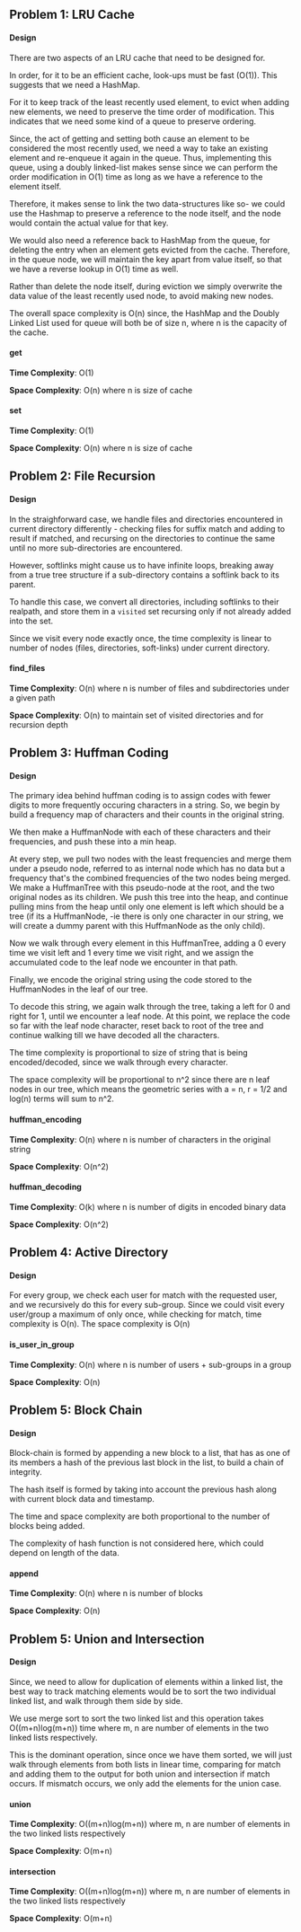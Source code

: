 ## Problem 1: LRU Cache

#### __Design__ 

There are two aspects of an LRU cache that need to be designed for. 

In order, for it to be an efficient cache, look-ups must be fast (O(1)). This suggests
that we need a HashMap. 

For it to keep track of the least recently used element,
to evict when adding new elements, we need to preserve the time order of modification. 
This indicates that we need some kind of a queue to preserve ordering.

Since, the act of getting and setting both cause an element to be considered the most recently used, 
we need a way to take an existing element and re-enqueue it again in the queue.
Thus, implementing this queue, using a doubly linked-list makes sense since we can
perform the order modification in O(1) time as long as we have a reference to the element itself.

Therefore, it makes sense to link the two data-structures like so- we could use the Hashmap to 
preserve a reference to the node itself, and the node would contain the actual value for that key.

We would also need a reference back to HashMap from the queue, for deleting the entry
when an element gets evicted from the cache. Therefore, in the queue node, we will maintain
the key apart from value itself, so that we have a reverse lookup in O(1) time as well.

Rather than delete the node itself, during eviction we simply overwrite the data value
of the least recently used node, to avoid making new nodes.


The overall space complexity is O(n) since, the HashMap and the Doubly Linked List used
for queue will both be of size n, where n is the capacity of the cache.



#### __get__  

**Time Complexity**: O(1)

**Space Complexity**: O(n) where n is size of cache

#### __set__  

**Time Complexity**: O(1)

**Space Complexity**: O(n) where n is size of cache


## Problem 2: File Recursion

#### __Design__ 

In the straighforward case, we handle files and directories encountered in 
current directory differently - checking files for suffix match and adding to result if matched,
and recursing on the directories to continue the same until no more sub-directories are 
encountered.

However, softlinks might cause us to have infinite loops, breaking away from a true
tree structure if a sub-directory contains a softlink back to its parent.

To handle this case, we convert all directories, including softlinks to their 
realpath, and store them in a `visited` set recursing only if not already added into the set.

Since we visit every node exactly once, the time complexity is linear to number of nodes (files, 
directories, soft-links) under current directory.

#### __find_files__  

**Time Complexity**: O(n) where n is number of files and subdirectories under a given path

**Space Complexity**: O(n) to maintain set of visited directories and for recursion depth

## Problem 3: Huffman Coding

#### __Design__ 

The primary idea behind huffman coding is to assign codes with fewer digits to more
frequently occuring characters in a string. So, we begin by build a frequency map
of characters and their counts in the original string. 

We then make a HuffmanNode with each of these characters and their frequencies,  and push these into a min heap.

At every step, we pull two nodes with the least frequencies and merge them under a pseudo node, 
referred to as internal node which has no data but a frequency that's the combined frequencies of
the two nodes being merged. We make a HuffmanTree with this pseudo-node at the root, and the
two original nodes as its children. We push this tree into the heap, and continue pulling
mins from the heap until only one element is left which should be a tree (if its a HuffmanNode, 
-ie there is only one character in our string, we will create a dummy parent with this HuffmanNode as the only child).

Now we walk through every element in this HuffmanTree, adding a 0 every time we visit left and 1 every time we visit right, 
and we assign the accumulated code to the leaf node we encounter in that path.

Finally, we encode the original string using the code stored to the HuffmanNodes in the leaf of our tree.

To decode this string, we again walk through the tree, taking a left for 0 and right for 1, until we encounter
a leaf node. At this point, we replace the code so far with the leaf node character, reset back to root of the tree
and continue walking till we have decoded all the characters.

The time complexity is proportional to size of string that is being encoded/decoded, since we 
walk through every character.

The space complexity will be proportional to n^2 since there are n leaf nodes in our tree, which means
the geometric series with a = n, r = 1/2 and log(n) terms will sum to n^2.

#### __huffman_encoding__  

**Time Complexity**: O(n) where n is number of characters in the original string

**Space Complexity**: O(n^2)

#### __huffman_decoding__  

**Time Complexity**: O(k) where n is number of digits in encoded binary data

**Space Complexity**: O(n^2)

## Problem 4: Active Directory

#### __Design__ 

For every group, we check each user for match with the requested user, and we 
recursively do this for every sub-group. Since we could visit every user/group a maximum
of only once, while checking for match, time complexity is O(n). The space complexity is O(n)

#### __is_user_in_group__  

**Time Complexity**: O(n) where n is number of users + sub-groups in a group

**Space Complexity**: O(n)

## Problem 5: Block Chain

#### __Design__ 

Block-chain is formed by appending a new block to a list, that has as one of its
members a hash of the previous last block in the list, to build a chain of integrity.

The hash itself is formed by taking into account the previous hash along with current
block data and timestamp.

The time and space complexity are both proportional to the number of blocks being added.

The complexity of hash function is not considered here, which could depend on length of the data.

#### __append__  

**Time Complexity**: O(n) where n is number of blocks

**Space Complexity**: O(n)


## Problem 5: Union and Intersection

#### __Design__ 

Since, we need to allow for duplication of elements within a linked list, the best way to 
track matching elements would be to sort the two individual linked list, and walk through them
side by side.

We use merge sort to sort the two linked list and this operation takes O((m+n)log(m+n)) time
where m, n are number of elements in the two linked lists respectively.

This is the dominant operation, since once we have them sorted, we will just walk through elements from
both lists in linear time, comparing for match and adding them to the output for both union and intersection if match occurs.
If mismatch occurs, we only add the elements for the union case.



#### __union__  

**Time Complexity**: O((m+n)log(m+n)) where m, n are number of elements in the two linked lists respectively

**Space Complexity**: O(m+n)

#### __intersection__  

**Time Complexity**: O((m+n)log(m+n)) where m, n are number of elements in the two linked lists respectively

**Space Complexity**: O(m+n)
